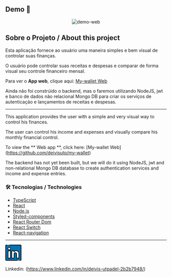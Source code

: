 ## Demo 📸

<div align="center" >
  <img src="./github/my-wallet.gif" alt="demo-web" height="425">
</div>

## Sobre o Projeto / About this project

Esta aplicação fornece ao usuário uma maneira simples e bem visual de controlar suas finanças.

O usuário pode controlar suas receitas e despesas e comparar de forma visual seu controle financeiro mensal.

Para ver o **App web**, clique aqui: [My-wallet Web](https://github.com/deivisutp/my-wallet) <br />

Ainda não foi constrúido o backend, mas o faremos utilizando NodeJS, jwt e banco de dados não relacional Mongo DB 
para criar os serviços de autenticação e lançamentos de receitas e despesas.

---

This application provides the user with a simple and very visual way to control his finances.

The user can control his income and expenses and visually compare his monthly financial control.

To view the ** Web app **, click here: [My-wallet Web] (https://github.com/deivisutp/my-wallet) <br />

The backend has not yet been built, but we will do it using NodeJS, jwt and non-relational Mongo DB database
to create authentication services and income and expense entries.

### 🛠 Tecnologias / Technologies

- [TypeScript](https://www.typescriptlang.org/)
- [React](https://pt-br.reactjs.org/)
- [Node.js](https://nodejs.org/en/)
- [Styled-components](https://styled-components.com/)
- [React Router Dom](https://reactrouter.com/web/guides/quick-start)
- [React Switch](https://www.npmjs.com/package/react-switch)
- [React-navigation](https://reactnavigation.org/)

---

<a href="https://www.linkedin.com/in/deivis-utpadel-2b2b7948/">
<img src="./github/linkedin.png" alt="linkedin" height="50"></a>
<br />

Linkedin: (https://www.linkedin.com/in/deivis-utpadel-2b2b7948/)
